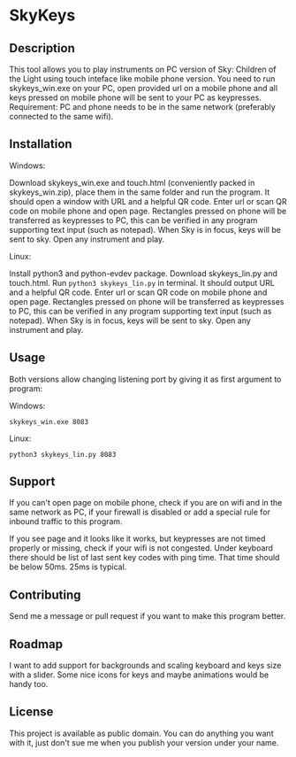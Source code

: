 # SkyKeys

## Description
This tool allows you to play instruments on PC version of Sky: Children of the Light using touch inteface like mobile phone version. You need to run skykeys_win.exe on your PC, open provided url on a mobile phone and
all keys pressed on mobile phone will be sent to your PC as keypresses. Requirement: PC and phone needs to be in the same network (preferably connected to the same wifi).

## Installation

Windows:

Download skykeys_win.exe and touch.html (conveniently packed in skykeys_win.zip), place them in the same folder and run the program. It should open a window with URL and a helpful QR code. Enter url or scan QR code on mobile phone and open page.
Rectangles pressed on phone will be transferred as keypresses to PC, this can be verified in any program supporting text input (such as notepad). When Sky is in focus, keys will be sent to sky. Open any instrument and play.

Linux:

Install python3 and python-evdev package. Download skykeys_lin.py and touch.html. Run `python3 skykeys_lin.py` in terminal. It should output URL and a helpful QR code. Enter url or scan QR code on mobile phone and open page.
Rectangles pressed on phone will be transferred as keypresses to PC, this can be verified in any program supporting text input (such as notepad). When Sky is in focus, keys will be sent to sky. Open any instrument and play.

## Usage

Both versions allow changing listening port by giving it as first argument to program:

Windows:

```
skykeys_win.exe 8083
```

Linux:
```
python3 skykeys_lin.py 8083
```

## Support

If you can't open page on mobile phone, check if you are on wifi and in the same network as PC, if your firewall is disabled or add a special rule for inbound traffic to this program.

If you see page and it looks like it works, but keypresses are not timed properly or missing, check if your wifi is not congested. Under keyboard there should be list of last sent key codes with ping time. That time should be below 50ms. 25ms is typical.

## Contributing

Send me a message or pull request if you want to make this program better.

## Roadmap

I want to add support for backgrounds and scaling keyboard and keys size with a slider. Some nice icons for keys and maybe animations would be handy too.

## License
This project is available as public domain. You can do anything you want with it, just don't sue me when you publish your version under your name.

